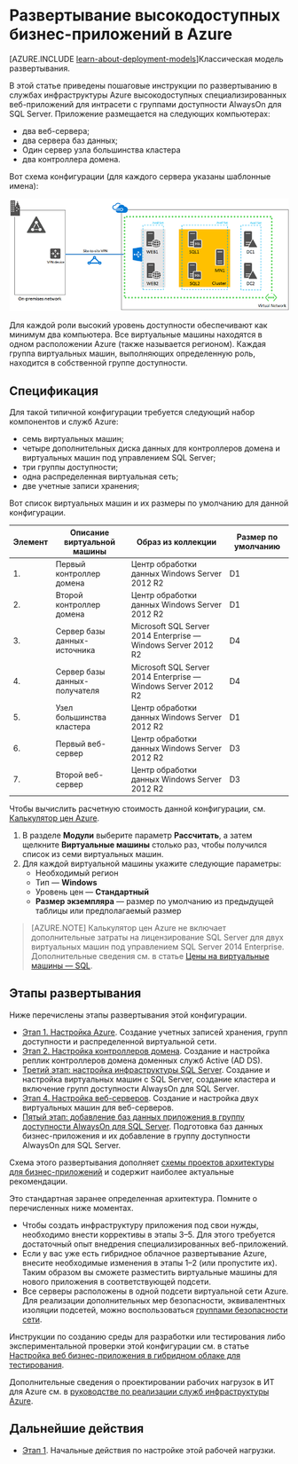 <properties 
	pageTitle="Развертывание бизнес-приложения, размещенного в Azure | Microsoft Azure" 
	description="Высокодоступное специализированное веб-приложение с группами доступности AlwaysOn для SQL Server разворачивается в Azure в пять этапов." 
	documentationCenter=""
	services="virtual-machines-windows" 
	authors="JoeDavies-MSFT" 
	manager="timlt" 
	editor=""
	tags="azure-resource-manager"/>

<tags 
	ms.service="virtual-machines-windows" 
	ms.workload="infrastructure-services" 
	ms.tgt_pltfrm="Windows" 
	ms.devlang="na" 
	ms.topic="article" 
	ms.date="04/01/2016" 
	ms.author="josephd"/>

# Развертывание высокодоступных бизнес-приложений в Azure

[AZURE.INCLUDE [learn-about-deployment-models](../../includes/learn-about-deployment-models-rm-include.md)]Классическая модель развертывания.

В этой статье приведены пошаговые инструкции по развертыванию в службах инфраструктуры Azure высокодоступных специализированных веб-приложений для интрасети с группами доступности AlwaysOn для SQL Server. Приложение размещается на следующих компьютерах:

- два веб-сервера;
- два сервера баз данных;
- Один сервер узла большинства кластера
- два контроллера домена.

Вот схема конфигурации \(для каждого сервера указаны шаблонные имена\):

![](./media/virtual-machines-windows-lob-overview/workload-lobapp-phase4.png)
 
Для каждой роли высокий уровень доступности обеспечивают как минимум два компьютера. Все виртуальные машины находятся в одном расположении Azure \(также называется регионом\). Каждая группа виртуальных машин, выполняющих определенную роль, находится в собственной группе доступности.

## Спецификация

Для такой типичной конфигурации требуется следующий набор компонентов и служб Azure:

- семь виртуальных машин;
- четыре дополнительных диска данных для контроллеров домена и виртуальных машин под управлением SQL Server;
- три группы доступности;
- одна распределенная виртуальная сеть;
- две учетные записи хранения;

Вот список виртуальных машин и их размеры по умолчанию для данной конфигурации.

Элемент | Описание виртуальной машины | Образ из коллекции | Размер по умолчанию 
--- | --- | --- | --- 
1\. | Первый контроллер домена | Центр обработки данных Windows Server 2012 R2 | D1
2\. | Второй контроллер домена | Центр обработки данных Windows Server 2012 R2 | D1
3\. | Сервер базы данных-источника | Microsoft SQL Server 2014 Enterprise — Windows Server 2012 R2 | D4
4\. | Сервер базы данных-получателя | Microsoft SQL Server 2014 Enterprise — Windows Server 2012 R2 | D4
5\. | Узел большинства кластера | Центр обработки данных Windows Server 2012 R2 | D1
6\. | Первый веб-сервер | Центр обработки данных Windows Server 2012 R2 | D3
7\. | Второй веб-сервер | Центр обработки данных Windows Server 2012 R2 | D3

Чтобы вычислить расчетную стоимость данной конфигурации, см. [Калькулятор цен Azure](https://azure.microsoft.com/pricing/calculator/).

1. В разделе **Модули** выберите параметр **Рассчитать**, а затем щелкните **Виртуальные машины** столько раз, чтобы получился список из семи виртуальных машин.
2. Для каждой виртуальной машины укажите следующие параметры:
	- Необходимый регион
	- Тип — **Windows**
	- Уровень цен — **Стандартный**
	- **Размер экземпляра** — размер по умолчанию из предыдущей таблицы или предполагаемый размер

> [AZURE.NOTE] Калькулятор цен Azure не включает дополнительные затраты на лицензирование SQL Server для двух виртуальных машин под управлением SQL Server 2014 Enterprise. Дополнительные сведения см. в статье [Цены на виртуальные машины — SQL](https://azure.microsoft.com/pricing/details/virtual-machines/#Sql).

## Этапы развертывания

Ниже перечислены этапы развертывания этой конфигурации.

- [Этап 1. Настройка Azure](virtual-machines-windows-ps-lob-ph1.md). Создание учетных записей хранения, групп доступности и распределенной виртуальной сети.
- [Этап 2. Настройка контроллеров домена](virtual-machines-windows-ps-lob-ph2.md). Создание и настройка реплик контроллеров домена доменных служб Active \(AD DS\).
- [Третий этап: настройка инфраструктуры SQL Server](virtual-machines-windows-ps-lob-ph3.md). Создание и настройка виртуальных машин с SQL Server, создание кластера и включение групп доступности AlwaysOn для SQL Server.
- [Этап 4. Настройка веб-серверов](virtual-machines-windows-ps-lob-ph4.md). Создание и настройка двух виртуальных машин для веб-серверов.
- [Пятый этап: добавление баз данных приложения в группу доступности AlwaysOn для SQL Server](virtual-machines-windows-ps-lob-ph5.md). Подготовка баз данных бизнес-приложения и их добавление в группу доступности AlwaysOn для SQL Server.

Схема этого развертывания дополняет [схемы проектов архитектуры для бизнес-приложений](http://msdn.microsoft.com/dn630664) и содержит наиболее актуальные рекомендации.

Это стандартная заранее определенная архитектура. Помните о перечисленных ниже моментах.

- Чтобы создать инфраструктуру приложения под свои нужды, необходимо внести коррективы в этапы 3–5. Для этого требуется достаточный опыт внедрения специализированных веб-приложений. 
- Если у вас уже есть гибридное облачное развертывание Azure, внесите необходимые изменения в этапы 1–2 \(или пропустите их\). Таким образом вы сможете разместить виртуальные машины для нового приложения в соответствующей подсети.
- Все серверы расположены в одной подсети виртуальной сети Azure. Для реализации дополнительных мер безопасности, эквивалентных изоляции подсетей, можно воспользоваться [группами безопасности сети](../virtual-network/virtual-networks-nsg.md).

Инструкции по созданию среды для разработки или тестирования либо экспериментальной проверки этой конфигурации см. в статье [Настройка веб бизнес-приложения в гибридном облаке для тестирования](../virtual-network/virtual-networks-setup-lobapp-hybrid-cloud-testing.md).

Дополнительные сведения о проектировании рабочих нагрузок в ИТ для Azure см. в [руководстве по реализации служб инфраструктуры Azure](virtual-machines-linux-infrastructure-service-guidelines.md).

## Дальнейшие действия

- [Этап 1](virtual-machines-windows-ps-lob-ph1.md). Начальные действия по настройке этой рабочей нагрузки.

<!---HONumber=AcomDC_0413_2016-->